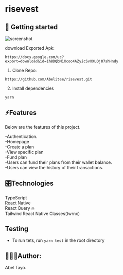 # risevest

## 📖 Getting started
![screenshot](https://user-images.githubusercontent.com/49671278/155411217-71f7c41a-fd58-4694-b3a4-925459296a13.jpg)


download Exported Apk:
```
https://docs.google.com/uc?export=download&id=1h8DQbM1Xcoo4AZyicSvXXLOjO7shHndy
```

1. Clone Repo:
```
https://github.com/Abelitee/risevest.git
```
2. Install dependencies
```
yarn
```

## ⚡️Features
Below are the features of this project.

-Authentication.<br/>
-Homepage<br/>
-Create a plan<br/>
-View specific plan<br/>
-Fund plan<br/>
-Users can fund their plans from their wallet balance.<br/>
-Users can view the history of their transactions.<br/>

## 🎛Technologies

TypeScript<br/>
React Native<br/>
React Query 🔥<br/>
Tailwind React Native Classes(twrnc)<br/>


## Testing
- To run tets, run `yarn test` in the root directory

## 🧑🏼‍💻Author:
Abel Tayo.

